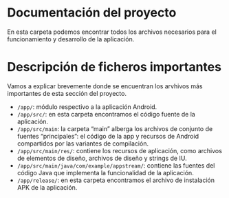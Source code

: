 # Documentación del proyecto
En esta carpeta podemos encontrar todos los archivos necesarios para el funcionamiento y desarrollo de la aplicación.

# Descripción de ficheros importantes
Vamos a explicar brevemente donde se encuentran los arvhivos más importantes de esta sección del proyecto.

  - `/app/`: módulo respectivo a la aplicación Android.
  - `/app/src/`: en esta carpeta encontramos el código fuente de la aplicación.
  - `/app/src/main`: la carpeta “main” alberga los archivos de conjunto de fuentes “principales”: el código de la app y recursos de Android compartidos por las variantes de compilación.
  - `/app/src/main/res/`: contiene los recursos de aplicación, como archivos de elementos de diseño, archivos de diseño y strings de IU. 
  - `/app/src/main/java/com/example/appstream/`: contiene las fuentes del código Java que implementa la funcionalidad de la aplicación.
  - `/app/release/`: en esta carpeta encontramos el archivo de instalación APK de la aplicación.
